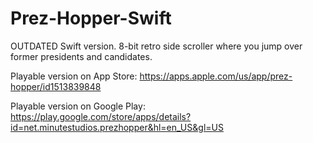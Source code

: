 # Prez-Hopper-Swift
OUTDATED Swift version. 8-bit retro side scroller where you jump over former presidents and candidates.

Playable version on App Store: https://apps.apple.com/us/app/prez-hopper/id1513839848

Playable version on Google Play: https://play.google.com/store/apps/details?id=net.minutestudios.prezhopper&hl=en_US&gl=US
